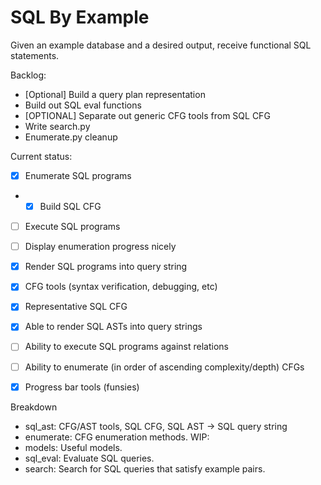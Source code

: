 SQL By Example
==============
Given an example database and a desired output, receive functional SQL statements.

Backlog:
- [Optional] Build a query plan representation
- Build out SQL eval functions
- [OPTIONAL] Separate out generic CFG tools from SQL CFG
- Write search.py
- Enumerate.py cleanup

Current status:
- [X] Enumerate SQL programs
- - [X] Build SQL CFG
- [ ] Execute SQL programs
- [ ] Display enumeration progress nicely
- [X] Render SQL programs into query string

- [X] CFG tools (syntax verification, debugging, etc)
- [X] Representative SQL CFG
- [X] Able to render SQL ASTs into query strings
- [ ] Ability to execute SQL programs against relations
- [ ] Ability to enumerate (in order of ascending complexity/depth) CFGs
- [X] Progress bar tools (funsies)

Breakdown
- sql_ast: CFG/AST tools, SQL CFG, SQL AST -> SQL query string
- enumerate: CFG enumeration methods.
WIP:
- models: Useful models.
- sql_eval: Evaluate SQL queries.
- search: Search for SQL queries that satisfy example pairs.


